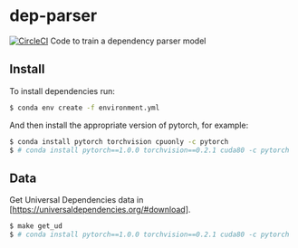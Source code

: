 # dep-parser

[![CircleCI](https://circleci.com/gh/tpimentelms/dep-parser.svg?style=svg&circle-token=ee712c838da05c2a7b580214784903b89b85ae44)](https://circleci.com/gh/tpimentelms/dep-parser)
Code to train a dependency parser model


## Install

To install dependencies run:
```bash
$ conda env create -f environment.yml
```

And then install the appropriate version of pytorch, for example:
```bash
$ conda install pytorch torchvision cpuonly -c pytorch
$ # conda install pytorch==1.0.0 torchvision==0.2.1 cuda80 -c pytorch
```

## Data

Get Universal Dependencies data in [https://universaldependencies.org/#download].
```bash
$ make get_ud
$ # conda install pytorch==1.0.0 torchvision==0.2.1 cuda80 -c pytorch
```

